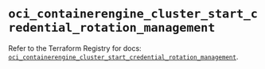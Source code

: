 # `oci_containerengine_cluster_start_credential_rotation_management`

Refer to the Terraform Registry for docs: [`oci_containerengine_cluster_start_credential_rotation_management`](https://registry.terraform.io/providers/hashicorp/oci/7.19.0/docs/resources/containerengine_cluster_start_credential_rotation_management).
